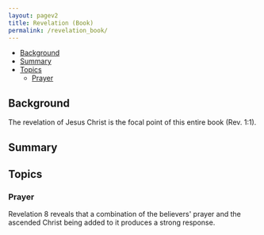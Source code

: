 ```yaml
---
layout: pagev2
title: Revelation (Book)
permalink: /revelation_book/
---
```

- [Background](#background)
- [Summary](#summary)
- [Topics](#topics)
  - [Prayer](#prayer)

## Background

The revelation of Jesus Christ is the focal point of this entire book (Rev. 1:1). 

## Summary

## Topics

### Prayer

Revelation 8 reveals that a combination of the believers' prayer and the ascended Christ being added to it produces a strong response. 